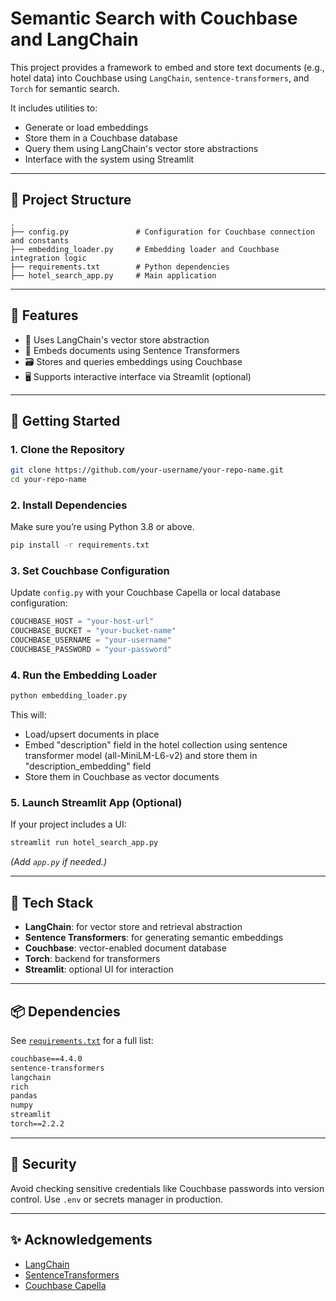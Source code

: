 # Semantic Search with Couchbase and LangChain

This project provides a framework to embed and store text documents (e.g., hotel data) into Couchbase using `LangChain`, `sentence-transformers`, and `Torch` for semantic search.

It includes utilities to:
- Generate or load embeddings
- Store them in a Couchbase database
- Query them using LangChain's vector store abstractions
- Interface with the system using Streamlit

---

## 📁 Project Structure

```
.
├── config.py               # Configuration for Couchbase connection and constants
├── embedding_loader.py     # Embedding loader and Couchbase integration logic
├── requirements.txt        # Python dependencies
├── hotel_search_app.py     # Main application
```

---

## 🧠 Features

- 🔗 Uses LangChain's vector store abstraction
- 🧠 Embeds documents using Sentence Transformers
- 🗃️ Stores and queries embeddings using Couchbase
- 🖥️ Supports interactive interface via Streamlit (optional)

---

## 🚀 Getting Started

### 1. Clone the Repository

```bash
git clone https://github.com/your-username/your-repo-name.git
cd your-repo-name
```

### 2. Install Dependencies

Make sure you’re using Python 3.8 or above.

```bash
pip install -r requirements.txt
```

### 3. Set Couchbase Configuration

Update `config.py` with your Couchbase Capella or local database configuration:

```python
COUCHBASE_HOST = "your-host-url"
COUCHBASE_BUCKET = "your-bucket-name"
COUCHBASE_USERNAME = "your-username"
COUCHBASE_PASSWORD = "your-password"
```

### 4. Run the Embedding Loader

```bash
python embedding_loader.py
```

This will:
- Load/upsert documents in place 
- Embed "description" field in the hotel collection using sentence transformer model (all-MiniLM-L6-v2) and store them in "description_embedding" field
- Store them in Couchbase as vector documents

### 5. Launch Streamlit App (Optional)

If your project includes a UI:

```bash
streamlit run hotel_search_app.py
```

*(Add `app.py` if needed.)*

---

## 🧪 Tech Stack

- **LangChain**: for vector store and retrieval abstraction
- **Sentence Transformers**: for generating semantic embeddings
- **Couchbase**: vector-enabled document database
- **Torch**: backend for transformers
- **Streamlit**: optional UI for interaction

---

## 📦 Dependencies

See [`requirements.txt`](requirements.txt) for a full list:

```txt
couchbase==4.4.0
sentence-transformers
langchain
rich
pandas
numpy
streamlit
torch==2.2.2
```

---

## 🔐 Security

Avoid checking sensitive credentials like Couchbase passwords into version control. Use `.env` or secrets manager in production.

---

## ✨ Acknowledgements

- [LangChain](https://github.com/langchain-ai/langchain)
- [SentenceTransformers](https://www.sbert.net/)
- [Couchbase Capella](https://www.couchbase.com/products/capella)